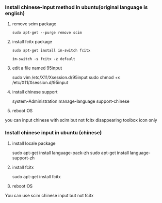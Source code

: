 ### Install chinese-input method in ubuntu(original language is english)

1. remove scim package

   `sudo apt-get --purge remove scim`

2. install fcitx package

	`sudo apt-get install im-switch fcitx`

    `im-switch -s fcitx -z default`

3. edit a file named 95input

	sudo vim /etc/X11/Xsession.d/95input
	sudo chmod +x /etc/X11/Xsession.d/95input

4. install chinese support 

	system-Administration manage-language support-chinese

5. reboot OS

you can input chinese with scim but not fcitx disappearing toolbox icon only

### Install chinese input in ubuntu (chinese)

1. install locale package

	sudo apt-get install language-pack-zh
	sudo apt-get install language-support-zh

2. install fcitx

	sudo apt-get install fcitx

3. reboot OS

You can use scim chinese input but not fcitx 
	
